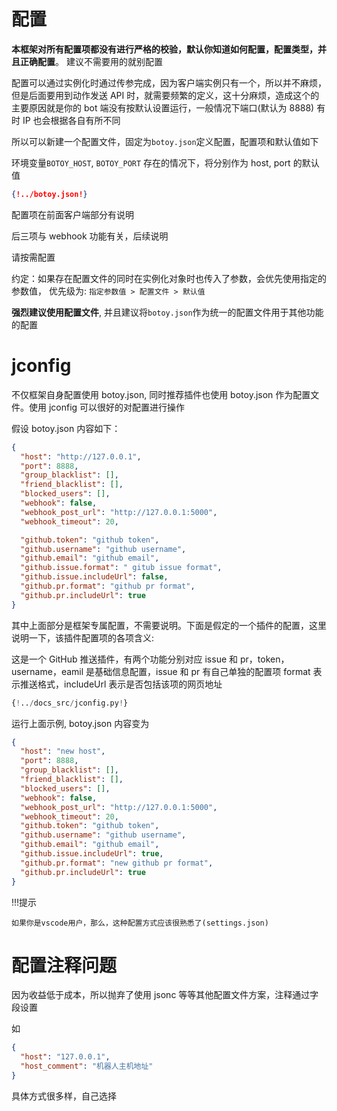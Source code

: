 # 配置

**本框架对所有配置项都没有进行严格的校验，默认你知道如何配置，配置类型，并且正确配置**。
建议不需要用的就别配置

配置可以通过实例化时通过传参完成，因为客户端实例只有一个，所以并不麻烦，但是后面要用到动作发送
API 时，就需要频繁的定义，这十分麻烦，造成这个的主要原因就是你的 bot 端没有按默认设置运行，一般情况下端口(默认为 8888)
有时 IP 也会根据各自有所不同

所以可以新建一个配置文件，固定为`botoy.json`定义配置，配置项和默认值如下

环境变量`BOTOY_HOST`, `BOTOY_PORT` 存在的情况下，将分别作为 host, port 的默认值

```json
{!../botoy.json!}
```

配置项在前面客户端部分有说明

后三项与 webhook 功能有关，后续说明

请按需配置

约定：如果存在配置文件的同时在实例化对象时也传入了参数，会优先使用指定的参数值，
优先级为: `指定参数值 > 配置文件 > 默认值`

**强烈建议使用配置文件**, 并且建议将`botoy.json`作为统一的配置文件用于其他功能的配置

# jconfig

不仅框架自身配置使用 botoy.json,
同时推荐插件也使用 botoy.json 作为配置文件。使用 jconfig 可以很好的对配置进行操作

假设 botoy.json 内容如下：

```json
{
  "host": "http://127.0.0.1",
  "port": 8888,
  "group_blacklist": [],
  "friend_blacklist": [],
  "blocked_users": [],
  "webhook": false,
  "webhook_post_url": "http://127.0.0.1:5000",
  "webhook_timeout": 20,

  "github.token": "github token",
  "github.username": "github username",
  "github.email": "github email",
  "github.issue.format": " gitub issue format",
  "github.issue.includeUrl": false,
  "github.pr.format": "github pr format",
  "github.pr.includeUrl": true
}
```

其中上面部分是框架专属配置，不需要说明。下面是假定的一个插件的配置，这里说明一下，该插件配置项的各项含义:

这是一个 GitHub 推送插件，有两个功能分别对应 issue 和 pr，token，username，eamil 是基础信息配置，issue 和 pr 有自己单独的配置项
format 表示推送格式，includeUrl 表示是否包括该项的网页地址

```python
{!../docs_src/jconfig.py!}
```

运行上面示例, botoy.json 内容变为

```json
{
  "host": "new host",
  "port": 8888,
  "group_blacklist": [],
  "friend_blacklist": [],
  "blocked_users": [],
  "webhook": false,
  "webhook_post_url": "http://127.0.0.1:5000",
  "webhook_timeout": 20,
  "github.token": "github token",
  "github.username": "github username",
  "github.email": "github email",
  "github.issue.includeUrl": true,
  "github.pr.format": "new github pr format",
  "github.pr.includeUrl": true
}
```

!!!提示

    如果你是vscode用户，那么，这种配置方式应该很熟悉了(settings.json)

# 配置注释问题

因为收益低于成本，所以抛弃了使用 jsonc 等等其他配置文件方案，注释通过字段设置

如

```json
{
  "host": "127.0.0.1",
  "host_comment": "机器人主机地址"
}
```

具体方式很多样，自己选择
